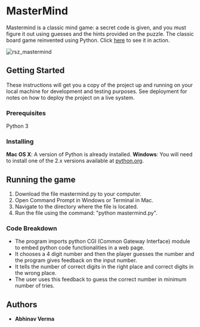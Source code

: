# MasterMind

Mastermind is a classic mind game: a secret code is given, and you must figure it out using guesses and the hints provided on the puzzle. The classic board game reinvented using Python. Click [here](http://abhiverma-com.stackstaging.com/content/cgi-bin/mastermind.py) to see it in action.

![rsz_mastermind](https://user-images.githubusercontent.com/22184019/31590871-cdd001e2-b1dd-11e7-8b9c-d77a85864045.png)


## Getting Started

These instructions will get you a copy of the project up and running on your local machine for development and testing purposes. See deployment for notes on how to deploy the project on a live system.


### Prerequisites

Python 3


### Installing

**Mac OS X**: A version of Python is already installed.
**Windows**: You will need to install one of the 2.x versions available at [python.org](http://www.python.org/getit/).


## Running the game

1. Download the file mastermind.py to your computer.
2. Open Command Prompt in Windows or Terminal in Mac.
3. Navigate to the directory where the file is located.
4. Run the file using the command: "python mastermind.py".


### Code Breakdown

- The program imports python CGI (Common Gateway Interface) module to embed python code functionalities in a web page.
- It chooses a 4 digit number and then the player guesses the number and the program gives feedback on the input number.
- It tells the number of correct digits in the right place and correct digits in the wrong place.
- The user uses this feedback to guess the correct number in minimum number of tries.


## Authors

* **Abhinav Verma**
